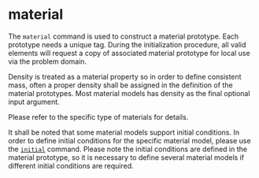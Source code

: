 # material

The `material` command is used to construct a material prototype. Each prototype needs a unique tag. During the
initialization procedure, all valid elements will request a copy of associated material prototype for local use via the
problem domain.

Density is treated as a material property so in order to define consistent mass, often a proper density shall be
assigned in the definition of the material prototypes. Most material models has density as the final optional input
argument.

Please refer to the specific type of materials for details.

It shall be noted that some material models support initial conditions. In order to define initial conditions for the
specific material model, please use the [`initial`](initial.md) command. Please note the initial conditions are defined
in the material prototype, so it is necessary to define several material models if different initial conditions are
required.